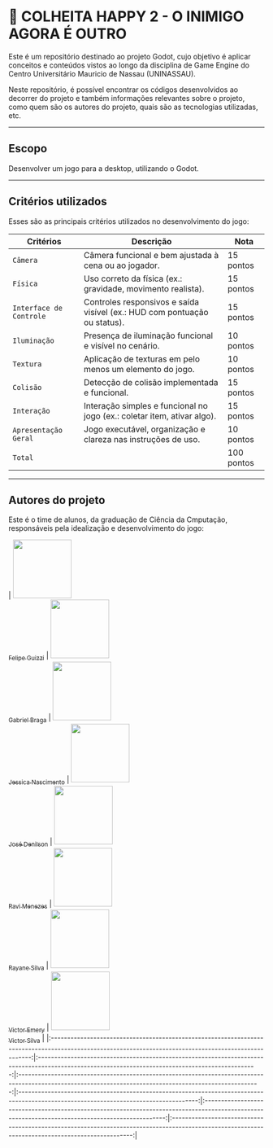 # 🔎 COLHEITA HAPPY 2 - O INIMIGO AGORA É OUTRO

Este é um repositório destinado ao projeto Godot, cujo objetivo é aplicar conceitos e conteúdos vistos ao longo da disciplina de Game Engine do Centro Universitário Mauricio de Nassau (UNINASSAU).

Neste repositório, é possível encontrar os códigos desenvolvidos ao decorrer do projeto e também informações relevantes sobre o projeto, como quem são os autores do projeto, quais são as tecnologias utilizadas, etc.

------

## Escopo

Desenvolver um jogo para a desktop, utilizando o 
Godot.

------

## Critérios utilizados

Esses são as principais critérios utilizados no desenvolvimento do jogo:

| Critérios | Descrição | Nota 
| --- | --- | --- |
| `Câmera` | Câmera funcional e bem ajustada à cena ou ao jogador. | 15 pontos |
| `Física` | Uso correto da física (ex.: gravidade, movimento realista).| 15 pontos |
| `Interface de Controle` | Controles responsivos e saída visível (ex.: HUD com pontuação ou status). | 15 pontos |
| `Iluminação` | Presença de iluminação funcional e visível no cenário. | 10 pontos |
| `Textura` | Aplicação de texturas em pelo menos um elemento do jogo. | 10 pontos |
| `Colisão` | Detecção de colisão implementada e funcional. | 15 pontos |
| `Interação` | Interação simples e funcional no jogo (ex.: coletar item, ativar algo). | 15 pontos |
| `Apresentação Geral` | Jogo executável, organização e clareza nas instruções de uso. | 10 pontos |
| `Total` |       | 100 pontos |


------

## Autores do projeto 


Este é o time de alunos, da graduação de Ciência da Cmputação, responsáveis pela idealização e desenvolvimento do jogo:

| [<img src="https://avatars.githubusercontent.com/u/163336809?v=4" width=115><br><sub>Felipe Guizzi</sub>](https://github.com/felipeguizzi) | [<img src="https://avatars.githubusercontent.com/u/142040746?v=4"     width=115><br><sub>Gabriel Braga</dub>](https://github.com/GABRIELBRAGA03) | 
[<img src="https://avatars.githubusercontent.com/u/81262430?v=4" width=115><br><sub>Jessica Nascimento</sub>](https://github.com/jessnascimento) |
[<img src="https://avatars.githubusercontent.com/u/142519168?v=4" width=115><br><sub>José Denilson</sub>](https://github.com/jdenilsonjunior) |
[<img src="https://avatars.githubusercontent.com/u/48925043?v=4" width=115><br><sub>Ravi Menezes</sub>](https://github.com/ravilock) |
[<img src="https://avatars.githubusercontent.com/u/143339137?v=4" width=115><br><sub>Rayane Silva</sub>](https://github.com/RayaneBonheur) | 
[<img src="https://avatars.githubusercontent.com/u/142442730?v=4" width=115><br><sub>Victor Emery</sub>](https://github.com/VictorEmery) |
[<img src="https://avatars.githubusercontent.com/u/143004314?v=4" width=115><br><sub>Victor Silva</sub>](https://github.com/svictoro) |
|:------------------------------------------------------------------------------------------------------------------------------------------------------:|:-------------------------------------------------------------------------------------------------------------------------------------------------:|:--------------------------------------------------------------------------------------------------------------------------------------------------------:|:-------------------------------------------------------------------------------------------------------------------------------------:|:------------------------------------------------------------------------------------------------------------------------------------------------:|:------------------------------------------------------------------------------------------------------------------------------------------------:|

